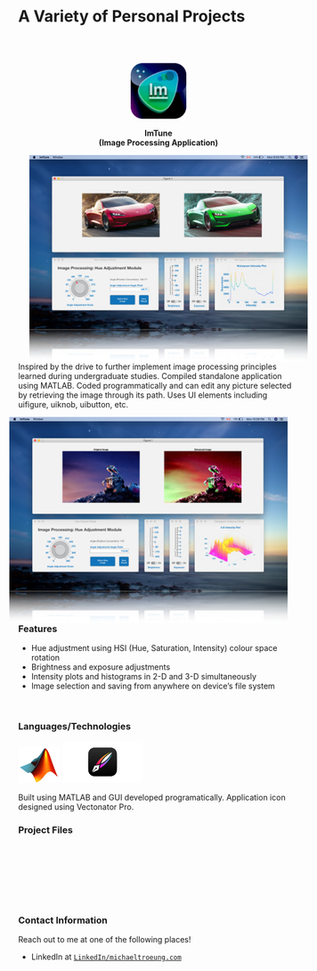 # A Variety of Personal Projects

<br/>
<br/>

<p align="center">
  <img src="Images/ImTuneIcon.png" width = "100">
</p>

<p align="center">
<b> ImTune <br/>
  (Image Processing Application) </b>

</p>


<img align="left" src="Images/ImTune_1.png" width = "500" alt="Made with Angular" title="Angular" hspace="20"/>
<br/>
<br/>
<br/>
<br/>

Inspired by the drive to further implement image processing principles learned during undergraduate studies. Compiled standalone application using MATLAB. Coded programmatically and can edit any picture selected by retrieving the image through its path. Uses UI elements including uifigure, uiknob, uibutton, etc. 


<img align="right" src="Images/ImTune_2.png" width = "500" alt="Made with Angular" title="Angular" hspace="20"/>
<br/>
<br/>
<br/>
<br/>


### Features
- Hue adjustment using HSI (Hue, Saturation, Intensity) colour space rotation
- Brightness and exposure adjustments
- Intensity plots and histograms in 2-D and 3-D simultaneously
- Image selection and saving from anywhere on device’s file system



<br/>







### Languages/Technologies

<img src="Images/MATLAB_Icon.gif" width = "75">  <img src="Images/Vectornator_Logo.png" width = "145">

Built using MATLAB and GUI developed programatically. Application icon designed using Vectonator Pro.


### Project Files 

<br/>
<br/>
<br/>
<br/>
<br/>
<br/>

### Contact Information
Reach out to me at one of the following places!

- LinkedIn at <a href="https://www.linkedin.com/in/michaeltroeung/" target="_blank">`LinkedIn/michaeltroeung.com`</a>

